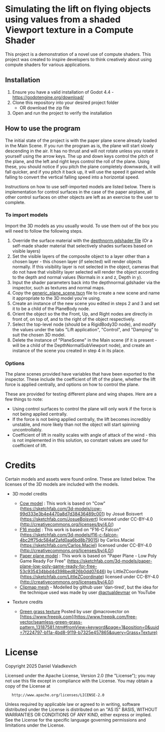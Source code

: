 # Simulating the lift on flying objects using values from a shaded Viewport texture in a Compute Shader
This project is a demonstration of a novel use of compute shaders. This project was created to inspire developers to think creatively about using compute shaders for various applications. 

## Installation
1. Ensure you have a valid installation of Godot 4.4 - https://godotengine.org/download/
2. Clone this repository into your desired project folder
	- OR download the zip file
3. Open and run the project to verify the installation

## How to use the program
The initial state of the project is with the paper plane scene already loaded in the Main Scene. If you run the program as is, the plane will start slowly descending in the air. It has no thrust and will not rotate unless you rotate it yourself using the arrow keys. The up and down keys control the pitch of the plane, and the left and right keys control the roll of the plane. Using these, you should notice if you pitch the plane completely downwards, it will fall quicker, and if you pitch it back up, it will use the speed it gained while falling to convert the vertical falling speed into a horizontal speed.

Instructions on how to use self-imported models are listed below. There is implementation for control surfaces in the case of the paper airplane, all other control surfaces on other objects are left as an exercise to the user to complete.

### To import models
Import the 3D models as you usually would. To use them out of the box you will need to follow the following steps.

1. Override the surface material with the [depthnorm.gdshader file](/Shaders/gdShaders/) (Or a self-made shader material that selectively shades surfaces based on visible layers)
2. Set the visible layers of the composite object to a layer other than a chosen layer - this chosen layer (if selected) will render objects normally. If this visibility layer is not selected in the object, cameras that do not have that visibility layer selected will render the object according to the depth and normal values (Normals in x and z, Depth in y).
3. Input the shader parameters back into the depthnormal.gdshader via the inspector, such as textures and normal maps.
4. Copy the [generic_plane_scene.tscn](/Scenes/) file to create a new scene and name it appropriate to the 3D model you're using.
5. Create an instance of the new scene you edited in steps 2 and 3 and set it to be a child of the PlaneBody node.
6. Orient the object so the the Front, Up, and Right nodes are directly in front of, on top of, and to the right of the object respectively.
7. Select the top-level node (should be a RigidBody3D node), and modify the values under the tabs "Lift application", "Control", and "Damping" to suit the chosen 3D model.
8. Delete the instance of "PlaneScene" in the Main scene (if it is present - will be a child of the DepthNormalSubViewport node), and create an instance of the scene you created in step 4 in its place.

### Options
The plane scenes provided have variables that have been exported to the inspector. These include the coefficient of lift of the plane, whether the lift force is applied centrally, and options on how to control the plane.

These are provided for testing different plane and wing shapes. Here are a few things to note:
- Using control surfaces to control the plane will only work if the force is not being applied centrally.
- If the force is not being applied centrally, the lift becomes incredibly unstable, and more likely than not the object will start spinning uncontrollably.
- Coefficient of lift in reality scales with angle of attack of the wind - this is not implemented in this solution, so constant values are used for coefficient of lift.

# Credits
Certain models and assets were found online. These are listed below. The licenses of the 3D models are included with the models.

- 3D model credits
	- [Cow model](/Assets/models/cow/) : This work is based on "Cow" (https://sketchfab.com/3d-models/cow-99d333e3b4e4470a8d7d38436489c001) by Josué Boisvert (https://sketchfab.com/JosueBoisvert) licensed under CC-BY-4.0 (http://creativecommons.org/licenses/by/4.0/)
	- [F16 model](/Assets/models/f16-c_falcon/) : This work is based on "F16-C Falcon" (https://sketchfab.com/3d-models/f16-c-falcon-4bc2ff75dc584af2afd0aa6bd8b79015) by Carlos.Maciel (https://sketchfab.com/Carlos.Maciel) licensed under CC-BY-4.0 (http://creativecommons.org/licenses/by/4.0/)
	- [Paper plane model](/Assets/models/paper_plane_-_low_poly_game_ready_for_free/) : This work is based on "Paper Plane - Low Poly Game Ready For Free" (https://sketchfab.com/3d-models/paper-plane-low-poly-game-ready-for-free-53c935434bbd4d398bed826b0dd07446) by LittleZCoordinate (https://sketchfab.com/LittleZCoordinate) licensed under CC-BY-4.0 (http://creativecommons.org/licenses/by/4.0/)
	- [Clipmap mesh](/Assets/terrain/clipmap%20mesh/) - Modelled by github user 'dan-tired', but the idea for the technique used was made by user [@actualdevmar](https://www.youtube.com/@actualdevmar) on YouTube

- Texture credits
	- [Green grass texture](/Assets/terrain/Seamless%20green%20grass%20vector%20pattern.jpg) Posted by user @macrovector on [https://www.freepik.com](https://www.freepik.com/free-vector/seamless-green-grass-pattern_13187581.htm#fromView=keyword&page=1&position=0&uuid=7f224797-b11a-4bd8-9119-b7325e457865&query=Grass+Texture)

# License
Copyright 2025 Daniel Valadkevich

   Licensed under the Apache License, Version 2.0 (the "License");
   you may not use this file except in compliance with the License.
   You may obtain a copy of the License at

	   http://www.apache.org/licenses/LICENSE-2.0

   Unless required by applicable law or agreed to in writing, software
   distributed under the License is distributed on an "AS IS" BASIS,
   WITHOUT WARRANTIES OR CONDITIONS OF ANY KIND, either express or implied.
   See the License for the specific language governing permissions and
   limitations under the License.
